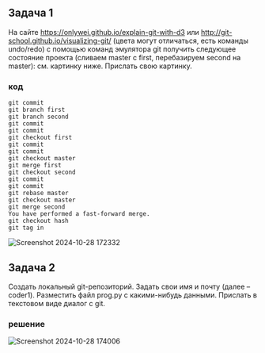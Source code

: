## Задача 1

На сайте https://onlywei.github.io/explain-git-with-d3 или http://git-school.github.io/visualizing-git/ (цвета могут отличаться, есть команды undo/redo) с помощью команд эмулятора git получить следующее состояние проекта (сливаем master с first, перебазируем second на master): см. картинку ниже. Прислать свою картинку.
### код 
```
git commit
git branch first
git branch second
git commit
git commit
git checkout first
git commit
git commit
git checkout master
git merge first
git checkout second
git commit
git commit
git rebase master
git checkout master
git merge second
You have performed a fast-forward merge.
git checkout hash
git tag in
```

![Screenshot 2024-10-28 172332](https://github.com/user-attachments/assets/c5721f84-63b2-498c-ad09-c52ae1364889)


## Задача 2

Создать локальный git-репозиторий. Задать свои имя и почту (далее – coder1). Разместить файл prog.py с какими-нибудь данными. Прислать в текстовом виде диалог с git.

### решение

![Screenshot 2024-10-28 174006](https://github.com/user-attachments/assets/977f0593-efc8-4a39-b3f2-cb475ab78634)
